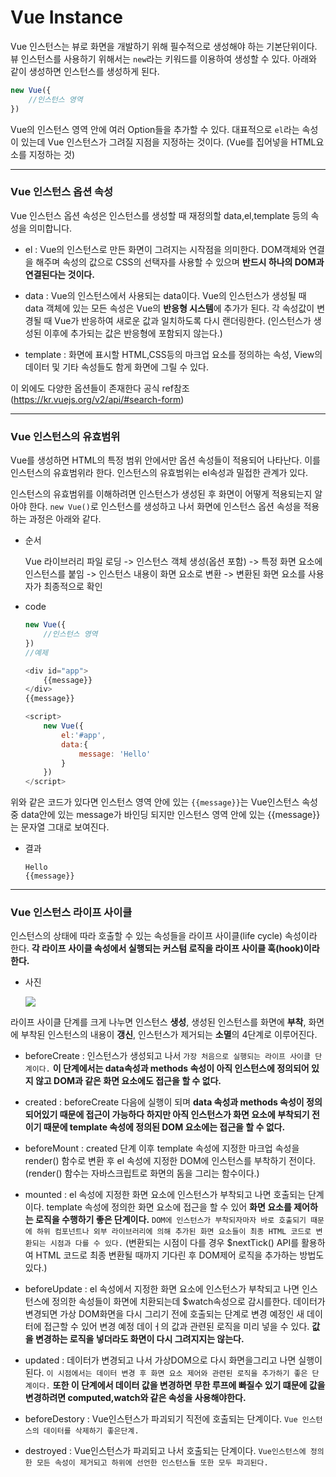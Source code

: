 Vue Instance
===

Vue 인스턴스는 뷰로 화면을 개발하기 위해 필수적으로 생성해야 하는 기본단위이다. 뷰 인스턴스를 사용하기 위해서는 <code>new</code>라는 키워드를 이용하여 생성할 수 있다. 아래와 같이 생성하면 인스턴스를 생성하게 된다.

```javascript
new Vue({
    //인스턴스 영역
})
```

Vue의 인스턴스 영역 안에 여러 Option들을 추가할 수 있다. 대표적으로 <code>el</code>라는 속성이 있는데 Vue 인스턴스가 그려질 지점을 지정하는 것이다. (Vue를 집어넣을 HTML요소를 지정하는 것)

<hr>

### Vue 인스턴스 옵션 속성

Vue 인스턴스 옵션 속성은 인스턴스를 생성할 때 재정의할 data,el,template 등의 속성을 의미합니다.

* el : Vue의 인스턴스로 만든 화면이 그려지는 시작점을 의미한다. DOM객체와 연결을 해주며 속성의 값으로 CSS의 선택자를 사용할 수 있으며 **반드시 하나의 DOM과 연결된다는 것이다.**

* data : Vue의 인스턴스에서 사용되는 data이다. Vue의 인스턴스가 생성될 때 data 객체에 있는 모든 속성은 Vue의 **반응형 시스템**에 추가가 된다. 각 속성값이 변경될 때 Vue가 반응하여 새로운 값과 일치하도록 다시 랜더링한다. (인스턴스가 생성된 이후에 추가되는 값은 반응형에 포함되지 않는다.)

* template : 화면에 표시할 HTML,CSS등의 마크업 요소를 정의하는 속성, View의 데이터 및 기타 속성들도 함게 화면에 그릴 수 있다.

이 외에도 다양한 옵션들이 존재한다 공식 ref참조(https://kr.vuejs.org/v2/api/#search-form)


<hr>

### Vue 인스턴스의 유효범위

Vue를 생성하면 HTML의 특정 범위 안에서만 옵션 속성들이 적용되어 나타난다. 이를 인스턴스의 유효범위라 한다. 인스턴스의 유효범위는 el속성과 밀접한 관계가 있다.

인스턴스의 유효범위를 이해하려면 인스턴스가 생성된 후 화면이 어떻게 적용되는지 알아야 한다. <code>new Vue()</code>로 인스턴스를 생성하고 나서 화면에 인스턴스 옵션 속성을 적용하는 과정은 아래와 같다.

* 순서

    Vue 라이브러리 파일 로딩 -> 인스턴스 객체 생성(옵션 포함) -> 특정 화면 요소에 인스턴스를 붙임 -> 인스턴스 내용이 화면 요소로 변환 -> 변환된 화면 요소를 사용자가 최종적으로 확인


* code

    ```javascript
    new Vue({
        //인스턴스 영역
    })
    //예제

    <div id="app">
        {{message}}
    </div>
    {{message}}

    <script>
        new Vue({
            el:'#app',
            data:{
                message: 'Hello'
            }
        })
    </script>
    ```


위와 같은 코드가 있다면 인스턴스 영역 안에 있는 <code>{{message}}</code>는 Vue인스턴스 속성 중 data안에 있는 message가 바인딩 되지만 인스턴스 영역 안에 있는 {{message}}는 문자열 그대로 보여진다.

* 결과
    ```
    Hello
    {{message}}
    ```

<hr>

### Vue 인스턴스 라이프 사이클

인스턴스의 상태에 따라 호출할 수 있는 속성들을 라이프 사이클(life cycle) 속성이라 한다. **각 라이프 사이클 속성에서 실행되는 커스텀 로직을 라이프 사이클 훅(hook)이라한다.**

* 사진

    <img src = https://kr.vuejs.org/images/lifecycle.png>

라이프 사이클 단계를 크게 나누면 인스턴스 **생성**, 생성된 인스턴스를 화면에 **부착**, 화면에 부착된 인스턴스의 내용이 **갱신**, 인스턴스가 제거되는 **소멸**의 4단계로 이루어진다.

* beforeCreate : 인스턴스가 생성되고 나서 ```가장 처음으로 실행되는 라이프 사이클 단계이다.``` **이 단계에서는 data속성과 methods 속성이 아직 인스턴스에 정의되어 있지 않고 DOM과 같은 화면 요소에도 접근을 할 수 없다.**

* created : beforeCreate 다음에 실행이 되며 **data 속성과 methods 속성이 정의되어있기 때문에 접근이 가능하다 하지만 아직 인스턴스가 화면 요소에 부착되기 전이기 때문에 template 속성에 정의된 DOM 요소에는 접근을 할 수 없다.**

* beforeMount : created 단계 이후 template 속성에 지정한 마크업 속성을 render() 함수로 변환 후 el 속성에 지정한 DOM에 인스턴스를 부착하기 전이다. (render() 함수는 자바스크립트로 화면의 돔을 그리는 함수이다.)

* mounted : el 속성에 지정한 화면 요소에 인스턴스가 부착되고 나면 호출되는 단계이다. template 속성에 정의한 화면 요소에 접근을 할 수 있어 **화면 요소를 제어하는 로직을 수행하기 좋은 단계이다.** ```DOM에 인스턴스가 부착되자마자 바로 호출되기 때문에 하위 컴포넌트나 외부 라이브러리에 의해 추가된 화면 요소들이 최종 HTML 코드로 변환되는 시점과 다를 수 있다.```
(변환되는 시점이 다를 경우 $nextTick() API를 활용하여 HTML 코드로 최종 변환될 때까지 기다린 후 DOM제어 로직을 추가하는 방법도 있다.)

* beforeUpdate : el 속성에서 지정한 화면 요소에 인스턴스가 부착되고 나면 인스턴스에 정의한 속성들이 화면에 치환되는데 $watch속성으로 감시를한다. 데이터가 변경되면 가상 DOM화면을 다시 그리기 전에 호출되는 단계로 변경 예정인 새 데이터에 접근할 수 있어 변경 예정 데이ㅓ의 값과 관련된 로직을 미리 넣을 수 있다. **값을 변경하는 로직을 넣더라도 화면이 다시 그려지지는 않는다.**

* updated : 데이터가 변경되고 나서 가상DOM으로 다시 화면을그리고 나면 실행이 된다. ```이 시점에서는 데이터 변경 후 화면 요소 제어와 관련된 로직을 추가하기 좋은 단계이다.``` **또한 이 단계에서 데이터 값을 변경하면 무한 루프에 빠질수 있기 떄문에 값을 변경하려면 computed,watch와 같은 속성을 사용해야한다.**

* beforeDestory : Vue인스턴스가 파괴되기 직전에 호출되는 단계이다. ```Vue 인스턴스의 데이터를 삭제하기 좋은단계.```

* destroyed : Vue인스턴스가 파괴되고 나서 호출되는 단계이다. ```Vue인스턴스에 정의한 모든 속성이 제거되고 하위에 선언한 인스턴스들 또한 모두 파괴된다.```


